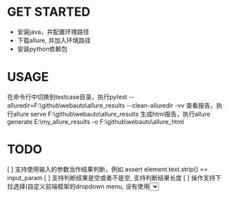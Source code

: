 
# GET STARTED
- 安装java，并配置环境路径
- 下载allure, 并加入环境路径
- 安装python依赖包


# USAGE
在命令行中切换到testcase目录，执行pytest --alluredir=F:\github\webauto\allure_results --clean-alluredir -vv
查看报告，执行allure serve F:\github\webauto\allure_results
生成html报告，执行allure generate E:\my_allure_results -o F:\github\webauto\allure_html

# TODO 
[ ] 支持使用输入的参数当作结果判断，例如 assert element.text.strip() == input_param
[ ] 支持判断结果是空或者不是空, 支持判断结果长度
[ ] 操作支持下拉选择(自定义前端框架的dropdown menu, 没有使用<select>)
[ ] 执行顺序的优化
